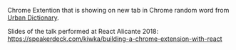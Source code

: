 
Chrome Extention that is showing on new tab in Chrome random word from [Urban Dictionary](https://www.urbandictionary.com/). 

Slides of the talk performed at React Alicante 2018: https://speakerdeck.com/kiwka/building-a-chrome-extension-with-react
